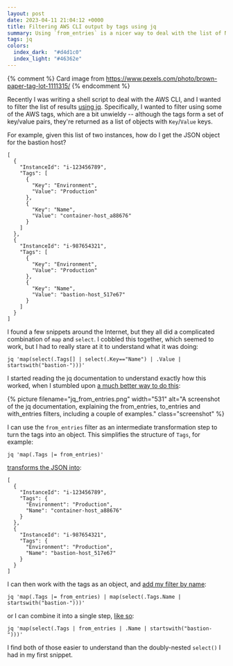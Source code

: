 ```yaml
---
layout: post
date: 2023-04-11 21:04:12 +0000
title: Filtering AWS CLI output by tags using jq
summary: Using `from_entries` is a nicer way to deal with the list of Name/Value pairs returned by the AWS CLI.
tags: jq
colors:
  index_dark:  "#d4d1c0"
  index_light: "#46362e"
---
```


{% comment %}
  Card image from https://www.pexels.com/photo/brown-paper-tag-lot-1111315/
{% endcomment %}

Recently I was writing a shell script to deal with the AWS CLI, and I wanted to filter the list of results [using jq][jq].
Specifically, I wanted to filter using some of the AWS tags, which are a bit unwieldy -- although the tags form a set of key/value pairs, they're returned as a list of objects with `Key`/`Value` keys.

For example, given this list of two instances, how do I get the JSON object for the bastion host?

```
[
  {
    "InstanceId": "i-123456789",
    "Tags": [
      {
        "Key": "Environment",
        "Value": "Production"
      },
      {
        "Key": "Name",
        "Value": "container-host_a88676"
      }
    ]
  },
  {
    "InstanceId": "i-987654321",
    "Tags": [
      {
        "Key": "Environment",
        "Value": "Production"
      },
      {
        "Key": "Name",
        "Value": "bastion-host_517e67"
      }
    ]
  }
]
```

I found a few snippets around the Internet, but they all did a complicated combination of `map` and `select`.
I cobbled this together, which seemed to work, but I had to really stare at it to understand what it was doing:

```shell
jq 'map(select(.Tags[] | select(.Key=="Name") | .Value | startswith("bastion-")))'
```

I started reading the jq documentation to understand exactly how this worked, when I stumbled upon [a much better way to do this][from_entries]:

{%
  picture
  filename="jq_from_entries.png"
  width="531"
  alt="A screenshot of the jq documentation, explaining the from_entries, to_entries and with_entries filters, including a couple of examples."
  class="screenshot"
%}

I can use the `from_entries` filter as an intermediate transformation step to turn the tags into an object.
This simplifies the structure of `Tags`, for example:

```shell
jq 'map(.Tags |= from_entries)'
```

[transforms the JSON into][example1]:

```
[
  {
    "InstanceId": "i-123456789",
    "Tags": {
      "Environment": "Production",
      "Name": "container-host_a88676"
    }
  },
  {
    "InstanceId": "i-987654321",
    "Tags": {
      "Environment": "Production",
      "Name": "bastion-host_517e67"
    }
  }
]
```

I can then work with the tags as an object, and [add my filter by name][example2]:

```shell
jq 'map(.Tags |= from_entries) | map(select(.Tags.Name | startswith("bastion-")))'
```

or I can combine it into a single step, [like so](https://jqplay.org/s/TGhRjo7Riuz):

```shell
jq 'map(select(.Tags | from_entries | .Name | startswith("bastion-")))'
```

I find both of those easier to understand than the doubly-nested `select()` I had in my first snippet.

[jq]: https://stedolan.github.io/jq/manual/
[from_entries]: https://stedolan.github.io/jq/manual/#to_entries,from_entries,with_entries
[example1]: https://jqplay.org/s/omejYgBUWcw
[example2]: https://jqplay.org/s/f9KqBJ9mbR2
